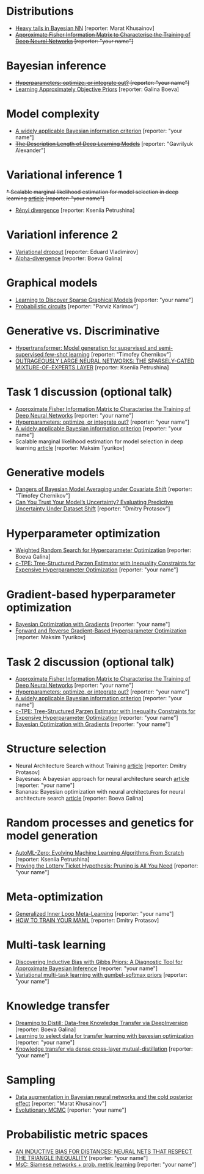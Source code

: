 # Distributions
* [Heavy tails in Bayesian NN](http://bayesiandeeplearning.org/2018/papers/64.pdf) [reporter: Marat Khusainov]
* ~~[Approximate Fisher Information Matrix to Characterise the Training of Deep Neural Networks](https://arxiv.org/pdf/1810.06767.pdf) [reporter: "your name"]~~

# Bayesian inference
* ~~[Hyperparameters: optimize, or integrate out?](http://www.inference.org.uk/mackay/abstracts/alpha.html) [reporter: "your name"]~~
* [Learning Approximately Objective Priors](https://arxiv.org/pdf/1704.01168.pdf) [reporter: Galina Boeva]

# Model complexity
* [A widely applicable Bayesian information criterion](https://www.jmlr.org/papers/volume14/watanabe13a/watanabe13a.pdf) [reporter: "your name"]
* ~~[The Description Length of Deep Learning Models](https://proceedings.neurips.cc/paper/2018/file/3b712de48137572f3849aabd5666a4e3-Paper.pdf)~~  [reporter: "Gavrilyuk Alexander"]

# Variational inference 1
~~* Scalable marginal likelihood estimation for model selection in deep learning [article](http://proceedings.mlr.press/v139/immer21a/immer21a.pdf) [reporter: "your name"]~~
* [Rényi divergence](https://proceedings.neurips.cc/paper_files/paper/2016/file/7750ca3559e5b8e1f44210283368fc16-Paper.pdf) [reporter: Kseniia Petrushina]

# Variationl inference 2
* [Variational dropout](https://proceedings.neurips.cc/paper/2015/file/bc7316929fe1545bf0b98d114ee3ecb8-Paper.pdf) [reporter: Eduard Vladimirov]
* [Alpha-divergence](http://proceedings.mlr.press/v48/hernandez-lobatob16.pdf)  [reporter: Boeva Galina]

# Graphical models
* [Learning to Discover Sparse Graphical Models](http://proceedings.mlr.press/v70/belilovsky17a/belilovsky17a.pdf) [reporter: "your name"]
* [Probabilistic circuits](http://starai.cs.ucla.edu/papers/ProbCirc20.pdf) [reporter: "Parviz Karimov"]

# Generative vs. Discriminative
* [Hypertransformer: Model generation for supervised and semi-supervised few-shot learning](https://proceedings.mlr.press/v162/zhmoginov22a/zhmoginov22a.pdf) [reporter: "Timofey Chernikov"]
* [OUTRAGEOUSLY LARGE NEURAL NETWORKS: THE SPARSELY-GATED MIXTURE-OF-EXPERTS LAYER](https://proceedings.neurips.cc/paper/2019/file/0ae775a8cb3b499ad1fca944e6f5c836-Paper.pdf) [reporter: Kseniia Petrushina]

# Task 1 discussion (optional talk)
* [Approximate Fisher Information Matrix to Characterise the Training of Deep Neural Networks](https://arxiv.org/pdf/1810.06767.pdf) [reporter: "your name"]
* [Hyperparameters: optimize, or integrate out?](http://www.inference.org.uk/mackay/abstracts/alpha.html) [reporter: "your name"]
* [A widely applicable Bayesian information criterion](https://www.jmlr.org/papers/volume14/watanabe13a/watanabe13a.pdf) [reporter: "your name"]
* Scalable marginal likelihood estimation for model selection in deep learning [article](http://proceedings.mlr.press/v139/immer21a/immer21a.pdf) [reporter: Maksim Tyurikov]

# Generative models
* [Dangers of Bayesian Model Averaging under Covariate Shift](https://arxiv.org/pdf/2106.11905.pdf) [reporter: "Timofey Chernikov"]
* [Can You Trust Your Model’s Uncertainty? Evaluating Predictive Uncertainty Under Dataset Shift](https://proceedings.neurips.cc/paper_files/paper/2019/file/8558cb408c1d76621371888657d2eb1d-Paper.pdf) [reporter: "Dmitry Protasov"]

# Hyperparameter optimization
* [Weighted Random Search for Hyperparameter Optimization](https://arxiv.org/pdf/2004.01628.pdf) [reporter: Boeva Galina]
* [c-TPE: Tree-Structured Parzen Estimator with Inequality Constraints for Expensive Hyperparameter Optimization](https://arxiv.org/pdf/2211.14411.pdf) [reporter: "your name"]

# Gradient-based hyperparameter optimization
* [Bayesian Optimization with Gradients](https://proceedings.neurips.cc/paper/2017/file/64a08e5f1e6c39faeb90108c430eb120-Paper.pdf)  [reporter: "your name"]
* [Forward and Reverse Gradient-Based Hyperparameter Optimization](https://arxiv.org/pdf/1703.01785.pdf)   [reporter: Maksim Tyurikov]

# Task 2 discussion (optional talk)
* [Approximate Fisher Information Matrix to Characterise the Training of Deep Neural Networks](https://arxiv.org/pdf/1810.06767.pdf) [reporter: "your name"]
* [Hyperparameters: optimize, or integrate out?](http://www.inference.org.uk/mackay/abstracts/alpha.html) [reporter: "your name"]
* [A widely applicable Bayesian information criterion](https://www.jmlr.org/papers/volume14/watanabe13a/watanabe13a.pdf) [reporter: "your name"]
* [c-TPE: Tree-Structured Parzen Estimator with Inequality Constraints for Expensive Hyperparameter Optimization](https://arxiv.org/pdf/2211.14411.pdf) [reporter: "your name"]
* [Bayesian Optimization with Gradients](https://proceedings.neurips.cc/paper/2017/file/64a08e5f1e6c39faeb90108c430eb120-Paper.pdf)  [reporter: "your name"]

# Structure selection
*  Neural Architecture Search without Training [article](https://arxiv.org/abs/2006.04647) [reporter: Dmitry Protasov]
*  Bayesnas: A bayesian approach for neural architecture search  [article](http://proceedings.mlr.press/v97/zhou19e/zhou19e.pdf) [reporter: "your name"]
*  Bananas: Bayesian optimization with neural architectures for neural architecture search [article](https://ojs.aaai.org/index.php/AAAI/article/download/17233/17040) [reporter: Boeva Galina]

# Random processes and genetics for model generation
* [AutoML-Zero: Evolving Machine Learning Algorithms From Scratch](http://proceedings.mlr.press/v119/real20a/real20a.pdf) [reporter: Kseniia Petrushina]
* [Proving the Lottery Ticket Hypothesis: Pruning is All You Need](http://proceedings.mlr.press/v119/malach20a/malach20a.pdf) [reporter: "your name"]


# Meta-optimization
* [Generalized Inner Loop Meta-Learning](https://arxiv.org/pdf/1910.01727.pdf) [reporter: "your name"]
* [HOW TO TRAIN YOUR MAML](https://arxiv.org/pdf/1810.09502.pdf)  [reporter: Dmitry Protasov]


# Multi-task learning
* [Discovering Inductive Bias with Gibbs Priors: A Diagnostic Tool for Approximate Bayesian Inference](https://proceedings.mlr.press/v151/rendsburg22a/rendsburg22a.pdf) [reporter: "your name"]
* [Variational multi-task learning with gumbel-softmax priors](https://proceedings.neurips.cc/paper_files/paper/2021/file/afd4836712c5e77550897e25711e1d96-Paper.pdf) [reporter: "your name"]

# Knowledge transfer
* [Dreaming to Distill: Data-free Knowledge Transfer via DeepInversion](https://openaccess.thecvf.com/content_CVPR_2020/papers/Yin_Dreaming_to_Distill_Data-Free_Knowledge_Transfer_via_DeepInversion_CVPR_2020_paper.pdf)  [reporter: Boeva Galina]
* [Learning to select data for transfer learning with bayesian optimization](https://arxiv.org/pdf/0907.1815.pdf)  [reporter: "your name"]
* [Knowledge transfer via dense cross-layer mutual-distillation](https://arxiv.org/pdf/2008.07816)   [reporter: "your name"]

# Sampling
* [Data augmentation in Bayesian neural networks and the cold posterior effect](https://proceedings.mlr.press/v180/nabarro22a/nabarro22a.pdf) [reporter: "Marat Khusainov"]
* [Evolutionary MCMC](https://cdn.aaai.org/ICML/2003/ICML03-096.pdf) [reporter: "your name"]


# Probabilistic metric spaces
* [AN INDUCTIVE BIAS FOR DISTANCES: NEURAL NETS THAT RESPECT THE TRIANGLE INEQUALITY](https://arxiv.org/pdf/2002.05825.pdf)  [reporter: "your name"]
* [MsC: Siamese networks + prob. metric learning](https://tspace.library.utoronto.ca/bitstream/1807/43097/3/Liu_Chen_201311_MASc_thesis.pdf)   [reporter: "your name"]
